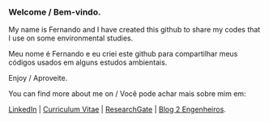 ### Welcome / Bem-vindo.

My name is Fernando and I have created this github to share my codes that I use on some environmental studies.

Meu nome é Fernando e eu criei este github para compartilhar meus códigos usados em alguns estudos ambientais.

Enjoy / Aproveite.

You can find more about me on / Você pode achar mais sobre mim em:

[LinkedIn](https://www.linkedin.com/in/fernandobsouza/) | [Curriculum Vitae](http://lattes.cnpq.br/3997130246510280) | [ResearchGate](https://www.researchgate.net/profile/Fernando-Basquiroto-De-Souza) | [Blog 2 Engenheiros](http://2engenheiros.com/).
